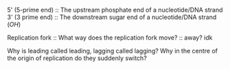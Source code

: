 5' (5-prime end) :: The upstream phosphate end of a nucleotide/DNA strand
3' (3 prime end) :: The downstream sugar end of a nucleotide/DNA strand ($OH$)

Replication fork :: 
What way does the replication fork move? :: away? idk

Why is leading called leading, lagging called lagging?
Why in the centre of the origin of replication do they suddenly switch?